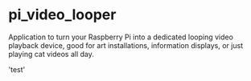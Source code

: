 # pi_video_looper
Application to turn your Raspberry Pi into a dedicated looping video playback device, good for art installations, information displays, or just playing cat videos all day.

'test'

